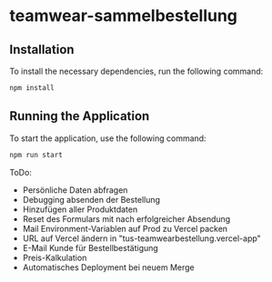 # teamwear-sammelbestellung

## Installation

To install the necessary dependencies, run the following command:

```bash
npm install
```

## Running the Application

To start the application, use the following command:

```bash
npm run start
```

ToDo: 
- Persönliche Daten abfragen
- Debugging absenden der Bestellung
- Hinzufügen aller Produktdaten
- Reset des Formulars mit nach erfolgreicher Absendung
- Mail Environment-Variablen auf Prod zu Vercel packen
- URL auf Vercel ändern in "tus-teamwearbestellung.vercel-app"
- E-Mail Kunde für Bestellbestätigung
- Preis-Kalkulation
- Automatisches Deployment bei neuem Merge
